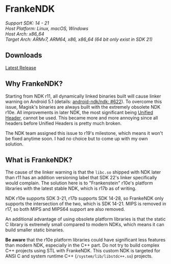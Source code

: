 # FrankeNDK

*Support SDK: 14 - 21*  
*Host Platform: Linux, macOS, Windows*  
*Host Arch: x86_64*  
*Target Arch: ARMv7, ARM64, x86, x86_64 (64 bit only exist in SDK 21)*

## Downloads
[Latest Release](https://github.com/topjohnwu/FrankeNDK/releases/latest)

## Why FrankeNDK?
Starting from NDK r11, all dynamically linked binaries built will cause linker warning on Android 5.1 (details: [android-ndk/ndk: #622](https://github.com/android-ndk/ndk/issues/622)). To overcome this issue, Magisk's binaries are always built with the extremely obsolete NDK r10e. All improvements in later NDK, the most significant being [Unified Header](https://android.googlesource.com/platform/ndk/+/master/docs/UnifiedHeaders.md), cannot be used. This became more and more annoying since all headers before Unified Headers is pretty much broken.

The NDK team assigned this issue to r19's milestone, which means it won't be fixed anytime soon. I had no choice but to come up with my own solution.

## What is FrankeNDK?
The cause of the linker warning is that the `libc.so` shipped with NDK later than r11 has an addition versioning label that SDK 22's linker specifically would complain. The solution here is to "Frankenstein" r10e's platform libraries with the latest stable NDK, which is r17b as of writing.

NDK r10e supports SDK 3-21, r17b supports SDK 14-28, so FrankeNDK only supports the intersection of the two, which is SDK 14-21. MIPS is removed in r17, so both MIPS and MIPS64 support are also removed.

An additional advantage of using obsolete platform libraries is that the static C library is extremely small compared to modern NDKs, which means it can build smaller static binaries.

**Be aware** that the r10e platform libraries could have significant less features than modern NDK, especially in the C++ part. Do not try to build complex C++ projects using STL with FrankeNDK. This custom NDK is targeted for ANSI C and system runtime C++ (`/system/lib/libstdc++.so`) projects.
